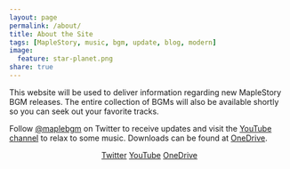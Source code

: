 ```yaml
---
layout: page
permalink: /about/
title: About the Site
tags: [MapleStory, music, bgm, update, blog, modern]
image:
  feature: star-planet.png
share: true
---
```


<style>
.social {
  text-align:center;
}
</style>

This website will be used to deliver information regarding new MapleStory BGM releases.
The entire collection of BGMs will also be available shortly so you can seek out your favorite
tracks.

Follow [@maplebgm](https://twitter.com/maplebgm) on Twitter to receive updates and visit the [YouTube channel](https://www.youtube.com/user/SlipySlidy) to relax to some music. Downloads can be found at [OneDrive](http://sdrv.ms/1dy5IBK).

<div class="social" markdown="0"><a href="https://twitter.com/maplebgm" class="btn btn-info">Twitter</a> <a href="https://www.youtube.com/user/SlipySlidy" class="btn btn-danger">YouTube</a> <a href="http://sdrv.ms/1dy5IBK" class="btn btn-info">OneDrive</a></div>

